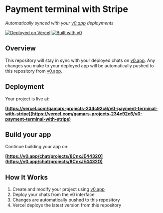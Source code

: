 # Payment terminal with Stripe

*Automatically synced with your [v0.app](https://v0.app) deployments*

[![Deployed on Vercel](https://img.shields.io/badge/Deployed%20on-Vercel-black?style=for-the-badge&logo=vercel)](https://vercel.com/qamars-projects-234c92c6/v0-payment-terminal-with-stripe)
[![Built with v0](https://img.shields.io/badge/Built%20with-v0.app-black?style=for-the-badge)](https://v0.app/chat/projects/8CnxJE4432O)

## Overview

This repository will stay in sync with your deployed chats on [v0.app](https://v0.app).
Any changes you make to your deployed app will be automatically pushed to this repository from [v0.app](https://v0.app).

## Deployment

Your project is live at:

**[https://vercel.com/qamars-projects-234c92c6/v0-payment-terminal-with-stripe](https://vercel.com/qamars-projects-234c92c6/v0-payment-terminal-with-stripe)**

## Build your app

Continue building your app on:

**[https://v0.app/chat/projects/8CnxJE4432O](https://v0.app/chat/projects/8CnxJE4432O)**

## How It Works

1. Create and modify your project using [v0.app](https://v0.app)
2. Deploy your chats from the v0 interface
3. Changes are automatically pushed to this repository
4. Vercel deploys the latest version from this repository